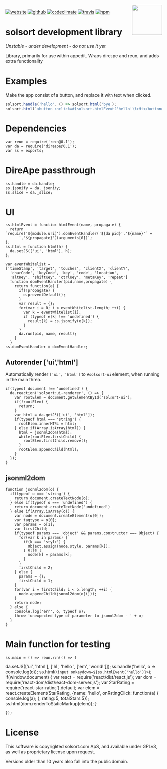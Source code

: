 <img src=https://solsort.solsort.com/icon.png width=96 height=96 align=right>

[![website](https://img.shields.io/badge/website-solsort.solsort.com-blue.svg)](https://solsort.solsort.com/) 
[![github](https://img.shields.io/badge/github-solsort/solsort-blue.svg)](https://github.com/solsort/solsort)
[![codeclimate](https://img.shields.io/codeclimate/github/solsort/solsort.svg)](https://codeclimate.com/github/solsort/solsort)
[![travis](https://img.shields.io/travis/solsort/solsort.svg)](https://travis-ci.org/solsort/solsort)
[![npm](https://img.shields.io/npm/v/solsort.svg)](https://www.npmjs.com/package/solsort)

# solsort development library

*Unstable - under development - do not use it yet*

Library, primarily for use within appedit. Wraps direape and reun, and adds extra functionality
# Examples

Make the app consist of a button, and replace it with text when clicked.

```javascript
solsort.handle('hello', () => solsort.html('bye');
solsort.html(`<button onclick=#{solsort.htmlEvent('hello')}>Hi</button>`);
```

# Dependencies

    var reun = require('reun@0.1');
    var da = require('direape@0.1');
    var ss = exports;
    
# DireApe passthrough
    
    ss.handle = da.handle;
    ss.jsonify = da._jsonify;
    ss.slice = da._slice;
    
# UI

    
    ss.htmlEvent = function htmlEvent(name, propagate) {
      return `require('${module.uri}').domEventHandler('${da.pid}','${name}'` +
          `,'${propagate}')(arguments[0])`;
    };
    ss.html = function html(h) {
      da.setJS(['ui', 'html'], h);
    };
    
    var eventWhitelist =
    ['timeStamp', 'target', 'touches', 'clientX', 'clientY',
      'charCode', 'keyCode', 'key', 'code', 'location',
      'altKey', 'shiftKey', 'ctrlKey', 'metaKey', 'repeat']
      function domEventHandler(pid,name,propagate) {
        return function(e) {
          if(!propagate) {
            e.preventDefault();
          }
          var result = {};
          for(var i = 0; i < eventWhitelist.length; ++i) {
            var k = eventWhitelist[i];
            if (typeof e[k] !== 'undefined') {
              result[k] = ss.jsonify(e[k]);
            }
          }
          da.run(pid, name, result);
        }
      }
    ss.domEventHandler = domEventHandler;
    
## Autorender ['ui','html']

Automatically render `['ui', 'html']` to `#solsort-ui` element, when running in the main threa.
    
    if(typeof document !== 'undefined') {
      da.reaction('solsort:ui-renderer', () => {
        var rootElem = document.getElementById('solsort-ui');
        if(!rootElem) {
          return;
        }
        var html = da.getJS(['ui', 'html']);
        if(typeof html === 'string') {
          rootElem.innerHTML = html;
        } else if(Array.isArray(html)) {
          html = jsonml2dom(html);
          while(rootElem.firstChild) {
            rootElem.firstChild.remove();
          }
          rootElem.appendChild(html);
        }
      });
    }
    
## jsonml2dom

    function jsonml2dom(o) { 
      if(typeof o === 'string') {
        return document.createTextNode(o);
      } else if(typeof o === 'undefined') {
        return document.createTextNode('undefined');
      } else if(Array.isArray(o)) {
        var node = document.createElement(o[0]);
        var tagtype = o[0];
        var params = o[1];
        var firstChild;
        if(typeof params === 'object' && params.constructor === Object) {
          for(var k in params) {
            if(k === 'style') {
              Object.assign(node.style, params[k]);
            } else {
              node[k] = params[k];
            }
          }
          firstChild = 2;
        } else {
          params = {};
          firstChild = 1;
        }
        for(var i = firstChild; i < o.length; ++i) {
          node.appendChild(jsonml2dom(o[i]));
        }
        return node;
      } else {
        console.log('err', o, typeof o);
        throw 'unexpected type of parameter to jsonml2dom - ' + o;
      }
    }
    
# Main function for testing
    
    ss.main = () => reun.run(() => {
da.setJS(['ui', 'html'], ['h1', 'hello ', ['em', 'world!']]);
      ss.handle('hello', o => console.log(o));
      ss.html(`<input onkeydown=${ss.htmlEvent('hello')}>`);
      if(window.document) {
        var react = require('react/dist/react.js');
        var dom = require('react-dom/dist/react-dom-server.js');
        var StarRating = require('react-star-rating').default;
        var elem = react.createElement(StarRating, {name: 'hello', onRatingClick: function(a) {
          console.log(a);
        }, rating: 5, totalStars:5});
        ss.html(dom.renderToStaticMarkup(elem));
      }
    
    });
    
# License

This software is copyrighted solsort.com ApS, and available under GPLv3, as well as proprietary license upon request.

Versions older than 10 years also fall into the public domain.

